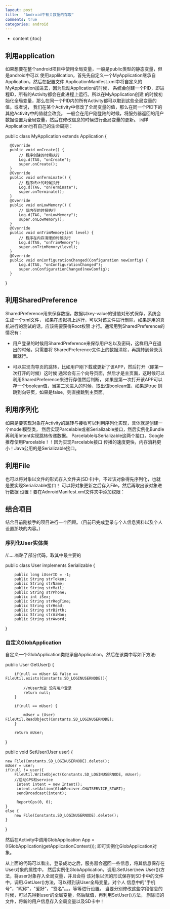```yaml
---
layout: post
title:  "Android中有关数据的存取"
comments: true
categories: android
---
```


* content
{:toc}

## 利用application

如果想要在整个android项目中使用全局变量，一般是public类型的静态变量，但是android中可以
使用applilcation，首先先自定义一个MyApplication继承自Application，然后在配置文件
ApplicationManifest.xml中将自定义的MyApplication加进去，因为启动Application的时候，
系统会创建一个PID，即进程ID，所有的Activity都会在此进程上运行。所以在MyApplication创建
的时候初始化全局变量，那么在同一个PID内的所有Activity都可以取到这些全局变量的值。或者说，
我们在某个Activity中修改了全局变量的值，那么在同一个PID下的其他Activity中的值就会改变。
一般会在用户刚登陆的时候，将服务器返回的用户数据设置为全局变量，然后在修改信息的时候进行全局变量的更新。
同样Application也有自己的生命周期：


  public class MyApplication extends Application {

      @Override
      public void onCreate() {
          // 程序创建的时候执行
          Log.d(TAG, "onCreate");
          super.onCreate();
      }
      @Override
      public void onTerminate() {
          // 程序终止的时候执行
          Log.d(TAG, "onTerminate");
          super.onTerminate();
      }
      @Override
      public void onLowMemory() {
          // 低内存的时候执行
          Log.d(TAG, "onLowMemory");
          super.onLowMemory();
      }
      @Override
      public void onTrimMemory(int level) {
          // 程序在内存清理的时候执行
          Log.d(TAG, "onTrimMemory");
          super.onTrimMemory(level);
      }
      @Override
      public void onConfigurationChanged(Configuration newConfig) {
          Log.d(TAG, "onConfigurationChanged");
          super.onConfigurationChanged(newConfig);
      }

  }

## 利用SharedPreference

SharedPreference用来保存数据，数据以key-value的键值对形式保存，系统会生成一个xml文件，
如果在虚拟机上运行，可以对该文件进行删除，如果是用的真机进行的测试的话，应该需要获得Root权限
才行。通常用到SharedPreference的情况有：

* 用户登录的时候用SharedPreference来保存用户名以及密码，这样用户在退出的时候，只需要将
SharedPreference文件上的数据清除，再跳转到登录页面就行。

* 可以实现向导页的跳转，比如用户刚下载或更新了该APP，然后打开（即第一次打开的时候）这时候
通常会有三个向导页面，然后才是主页面，这时候可以利用SharedPreference来进行存值然后判断，
如果是第一次打开该APP可以存一个boolean值，当第二次进入的时候，取出该boolean值，如果是true
则跳到向导页，如果是false，则直接跳到主页面。

## 利用序列化

如果是要实现对象在Activity的跳转与接收可以利用序列化实现，具体就是创建一个model模型类，
然后实现Parcelable或者Serializable接口，然后实例化Bundle再利用Intent实现跳转传递数据。
Parcelable与Serializable这两个接口，Google推荐使用Parcelable！！因为实现Parcelable接口
传播的速度更快，内存消耗更小！Java公用的是Serializable接口。

## 利用File

也可以将对象以文件的形式存入文件夹(SD卡)中，不过该对象得先序列化，也就是要实现Serializable接口！
可以将对象更新之后存入File，然后再取出该对象进行数据
设置！要在AdnroidManifest.xml文件夹中添加权限：
<uses-permission android:name="android.permission.WRITE_EXTERNAL_STORAGE" />
<uses-permission android:name="android.permission.READ_EXTERNAL_STORAGE" />

## 结合项目

结合目前刚接手的项目进行一个回顾。（目前已完成登录与个人信息资料以及个人设置那块的内容。）

### 序列化User实体类

//.....省略了部分代码，取其中最主要的

public class User implements Serializable {

		public long iUserID = -1;
		public String strToken;
		public String strName;
		public String strMail;
		public String strPhone;
		public int iSex;
		public String strRegTime;
		public String strHead;
		public String strBirth;
		public String strAiHao;
		public String strAword;

}

### 自定义GlobApplication

自定义一个GlobApplication类继承自Application，然后在该类中写如下方法:

public User GetUser() {

		if(null == mUser && false == FileUtil.exists(Constants.SD_LOGINUSERNODE)){

			//mUser为空 没有用户登录
			return null;
		}

		if(null == mUser) {

			mUser = (User) FileUtil.ReadObject(Constants.SD_LOGINUSERNODE);
		}

		return mUser;
}

public void SetUser(User user) {

	new File(Constants.SD_LOGINUSERNODE).delete();
	mUser = user;
	if(null != user){
		FileUtil.WriteObject(Constants.SD_LOGINUSERNODE, mUser);
		//启动GPS和service
		 Intent intent = new Intent();
		 intent.setAction(GlobReciver.CHATSERVICE_START);
		 sendBroadcast(intent);  

		 ReportGps(0, 0);
	}
	else {
		new File(Constants.SD_LOGINUSERNODE).delete();
	}

}

然后在Activity中调用GlobApplication App = ((GlobApplication)getApplicationContext());
即可实例化GlobApplication对象。

从上面的代码可以看出，登录成功之后，服务器会返回一些信息，将其信息保存在User对象的属性中，
然后实例化GlobApplication，调用.SetUser(new User())方法，将user对象存入全局变量，并且会将
该对象以流的形式保存到SD卡中的文件中，调用.GetUser()方法，可以得到该User全局变量。对个人
信息中的"手机号"，"昵称"，"爱好"，"签名"。。。等等进行设置。
当要分别修改这些字段信息的时候，可以先得到user的全局变量，然后赋值，再利用SetUser()方法，
删除旧的文件，将新的用户信息存入全局变量以及SD卡中！

